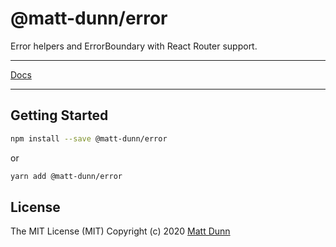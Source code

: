 # @matt-dunn/error

Error helpers and ErrorBoundary with React Router support.

---

[Docs](https://matt-dunn.github.io/packages/packages/error/docs/)

---

## Getting Started

```sh
npm install --save @matt-dunn/error
```

or

```sh
yarn add @matt-dunn/error
```

## License

The MIT License (MIT) Copyright (c) 2020 [Matt Dunn](https://matt-dunn.github.io/)
